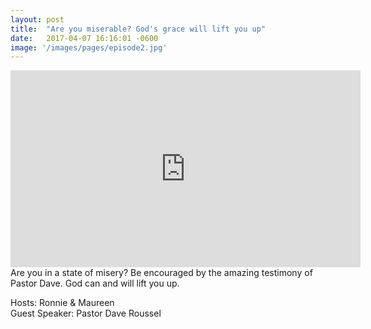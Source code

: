 ```yaml
---
layout: post
title:  "Are you miserable? God's grace will lift you up"
date:   2017-04-07 16:16:01 -0600
image: '/images/pages/episode2.jpg'
---
```

<iframe width="560" height="315" src="https://www.youtube.com/embed/B54OVLMlWOE" frameborder="0" allowfullscreen></iframe>
Are you in a state of misery? Be encouraged by the amazing testimony of Pastor Dave. God can and will lift you up. 

Hosts: Ronnie & Maureen <br>
Guest Speaker: Pastor Dave Roussel

